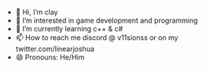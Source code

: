 - 👋 Hi, I’m clay
- 👀 I’m interested in game development and programming
- 🌱 I’m currently learning c++ & c#
- 📫 How to reach me discord @ v11sionss or on my twitter.com/linearjoshua
- 😄 Pronouns: He/Him

<!---
visionsfl/visionsfl is a ✨ special ✨ repository because its `README.md` (this file) appears on your GitHub profile.
You can click the Preview link to take a look at your changes.
--->
